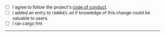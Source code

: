 - [ ] I agree to follow the project's [code of conduct](https://github.com/georust/geo/blob/master/CODE_OF_CONDUCT.md).
- [ ] I added an entry to `CHANGES.md` if knowledge of this change could be valuable to users.
- [ ] I ran cargo fmt
---

